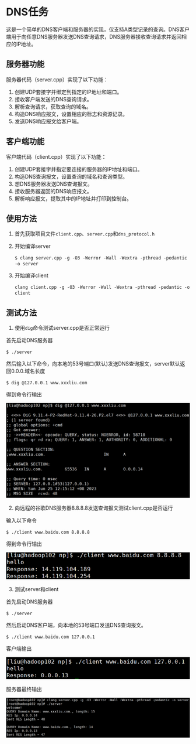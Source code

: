 # DNS任务

这是一个简单的DNS客户端和服务器的实现，仅支持A类型记录的查询。DNS客户端用于向任意DNS服务器发送DNS查询请求，DNS服务器接收查询请求并返回相应的IP地址。

## 服务器功能
服务器代码（server.cpp）实现了以下功能：

1. 创建UDP套接字并绑定到指定的IP地址和端口。
2. 接收客户端发送的DNS查询请求。
3. 解析查询请求，获取查询的域名。
4. 构造DNS响应报文，设置相应的标志和资源记录。
5. 发送DNS响应报文给客户端。

## 客户端功能
客户端代码（client.cpp）实现了以下功能：

1. 创建UDP套接字并指定要连接的服务器的IP地址和端口。
2. 构造DNS查询报文，设置查询的域名和查询类型。
3. 想DNS服务器发送DNS查询报文。
4. 接收服务器返回的DNS响应报文。
5. 解析响应报文，提取其中的IP地址并打印到控制台。

## 使用方法
1. 首先获取项目文件`client.cpp`、`server.cpp`和`dns_protocol.h`

2. 开始编译server
   ```
   $ clang server.cpp -g -O3 -Werror -Wall -Wextra -pthread -pedantic -o server
   ```

3. 开始编译client
   ```
   clang client.cpp -g -O3 -Werror -Wall -Wextra -pthread -pedantic -o client
   ```

## 测试方法
1. 使用`dig`命令测试server.cpp是否正常运行

首先启动DNS服务器
   ```
   $ ./server
   ```

然后输入以下命令，向本地的53号端口(默认)发送DNS查询报文，server默认返回0.0.0.域名长度
   ```
   $ dig @127.0.0.1 www.xxxliu.com
   ```
得到命令行输出

![dig-output](./fig/dig.png)


2. 向远程的谷歌DNS服务器8.8.8.8发送查询报文测试client.cpp是否运行

输入以下命令
   ```
   $ ./client www.baidu.com 8.8.8.8
   ```
得到命令行输出 

![client-8.8.8.8](./fig/client-8.8.8.8.png)


3. 测试server和client

首先启动DNS服务器
   ```
   $ ./server
   ```

然后启动DNS客户端，向本地的53号端口发送DNS查询报文。
   ```
   $ ./client www.baidu.com 127.0.0.1
   ```
客户端输出 

![client-output](./fig/server-client.png)

服务器最终输出 

![client-server](./fig/server.png)